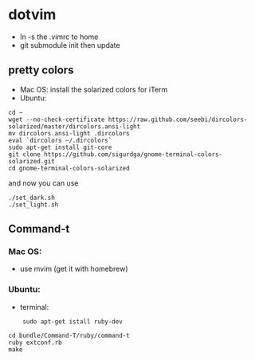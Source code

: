 # dotvim

- ln -s the .vimrc to home
- git submodule init then update

## pretty colors
- Mac OS: install the solarized colors for iTerm
- Ubuntu:

```
cd ~
wget --no-check-certificate https://raw.github.com/seebi/dircolors-solarized/master/dircolors.ansi-light
mv dircolors.ansi-light .dircolors
eval `dircolors ~/.dircolors`
sudo apt-get install git-core
git clone https://github.com/sigurdga/gnome-terminal-colors-solarized.git
cd gnome-terminal-colors-solarized
```
and now you can use 

```
./set_dark.sh
./set_light.sh
```

## Command-t

### Mac OS:
- use mvim (get it with homebrew)

### Ubuntu:
- terminal:

```
    sudo apt-get istall ruby-dev
```

```
cd bundle/Command-T/ruby/command-t
ruby extconf.rb
make
```
